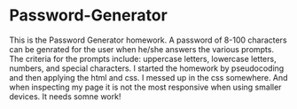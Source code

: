 # Password-Generator
This is the Password Generator homework.
A password of 8-100 characters can be genrated for the user when he/she answers the various prompts.  The criteria for the prompts include: uppercase letters, lowercase letters, numbers, and special characters.
I started the homework by pseudocoding and then applying the html and css.  I messed up in the css somewhere.  And when inspecting my page it is not the most responsive when using smaller devices.
It needs somne work!